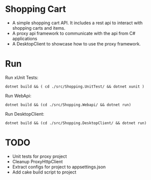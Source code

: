 # Shopping Cart
* A simple shopping cart API. It includes a rest api to interact with shopping carts and items.
* A proxy api framework to communicate with the api from C# applications
* A DesktopClient to showcase how to use the proxy framework.

# Run
Run xUnit Tests:

`dotnet build && ( cd ./src/Shopping.UnitTest/ && dotnet xunit )`

Run WebApi:

`dotnet build && (cd ./src/Shopping.Webapi/ && dotnet run)`

Run DesktopClient:

`dotnet build && (cd ./src/Shopping.DesktopClient/ && dotnet run)`

# TODO
* Unit tests for proxy project
* Cleanup ProxyHttpClient
* Extract configs for project to appsettings.json
* Add cake build script to project